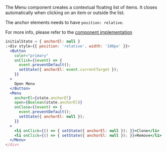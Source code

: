 The Menu component creates a contextual floating list of items. It closes automatically when clicking on an item or outside the list.

The anchor elements needs to have `position: relative`.

For more info, please refer to the <a href="https://github.com/gazpachu/sugui/src/components/menu/index.jsx" target="_blank">component implementation</a>

```jsx
initialState = { anchorEl: null }
;<div style={{ position: 'relative', width: '100px' }}>
  <Button
    color="primary"
    onClick={(event) => {
      event.preventDefault();
      setState({ anchorEl: event.currentTarget });
    }}
  >
    Open Menu
  </Button>
  <Menu
    anchorEl={state.anchorEl}
    open={Boolean(state.anchorEl)}
    onClose={(event) => {
      event.preventDefault();
      setState({ anchorEl: null });
    }}
  >
    <li onClick={() => { setState({ anchorEl: null }); }}>Clone</li>
    <li onClick={() => { setState({ anchorEl: null }); }}>Remove</li>
  </Menu>
</div>
```
